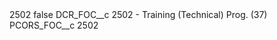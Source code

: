 <?xml version="1.0" encoding="UTF-8"?>
<CustomMetadata xmlns="http://soap.sforce.com/2006/04/metadata" xmlns:xsi="http://www.w3.org/2001/XMLSchema-instance" xmlns:xsd="http://www.w3.org/2001/XMLSchema">
    <label>2502</label>
    <protected>false</protected>
    <values>
        <field>DCR_FOC__c</field>
        <value xsi:type="xsd:string">2502 - Training (Technical) Prog. (37)</value>
    </values>
    <values>
        <field>PCORS_FOC__c</field>
        <value xsi:type="xsd:string">2502</value>
    </values>
</CustomMetadata>
